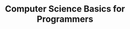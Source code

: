 ---
title: "Computer Science Basics for Programmers"
excerpt: "Notes on Computer Science"
collection: computerscience
---